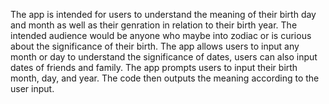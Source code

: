 The app is intended for users to understand the meaning of their birth day and month as well as their genration in relation to their birth year. The intended audience would be anyone who maybe into zodiac or is curious about the significance of their birth. 
The app allows users to input any month or day to understand the significance of dates, users can also input dates of friends and family.
The app prompts users to input their birth month, day, and year. The code then outputs the meaning according to the user input. 
